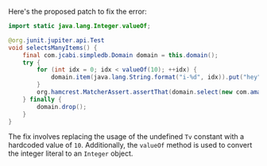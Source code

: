 Here's the proposed patch to fix the error:

```java
import static java.lang.Integer.valueOf;

@org.junit.jupiter.api.Test
void selectsManyItems() {
    final com.jcabi.simpledb.Domain domain = this.domain();
    try {
        for (int idx = 0; idx < valueOf(10); ++idx) {
            domain.item(java.lang.String.format("i-%d", idx)).put("hey", "");
        }
        org.hamcrest.MatcherAssert.assertThat(domain.select(new com.amazonaws.services.simpledb.model.SelectRequest().withSelectExpression(java.lang.String.format("SELECT * FROM `%s`", domain.name())).withConsistentRead(true)), org.hamcrest.Matchers.iterableWithSize(10));
    } finally {
        domain.drop();
    }
}
```

The fix involves replacing the usage of the undefined `Tv` constant with a hardcoded value of `10`. Additionally, the `valueOf` method is used to convert the integer literal to an `Integer` object.